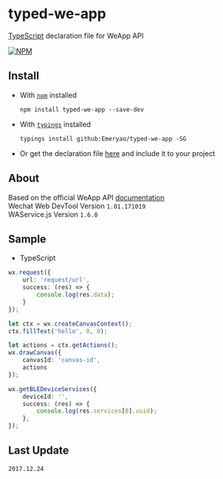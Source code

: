 # typed-we-app
[TypeScript](http://www.typescriptlang.org) declaration file for WeApp API  

[![NPM](https://nodei.co/npm/typed-we-app.png?downloads=true&stars=true)](https://nodei.co/npm/typed-we-app/)

## Install

* With [`npm`](https://www.npmjs.com/) installed  

    ```batch
    npm install typed-we-app --save-dev
    ```

* With [`typings`](https://github.com/typings/typings) installed  

    ```batch
    typings install github:Emeryao/typed-we-app -SG
    ```

* Or get the declaration file [here](./we-app.d.ts) and include it to your project

## About
Based on the official WeApp API [documentation](https://mp.weixin.qq.com/debug/wxadoc/dev/api/)   
Wechat Web DevTool Version `1.01.171019`  
WAService.js Version `1.6.0`

## Sample
* TypeScript
```typescript
wx.request({
    url: 'request/url',
    success: (res) => {
        console.log(res.data);
    }
});

let ctx = wx.createCanvasContext();
ctx.fillText('hello', 0, 0);

let actions = ctx.getActions();
wx.drawCanvas({
    canvasId: 'canvas-id',
    actions
});

wx.getBLEDeviceServices({
    deviceId: '',
    success: (res) => {
        console.log(res.services[0].uuid);
    },
});
```

## Last Update
`2017.12.24`
